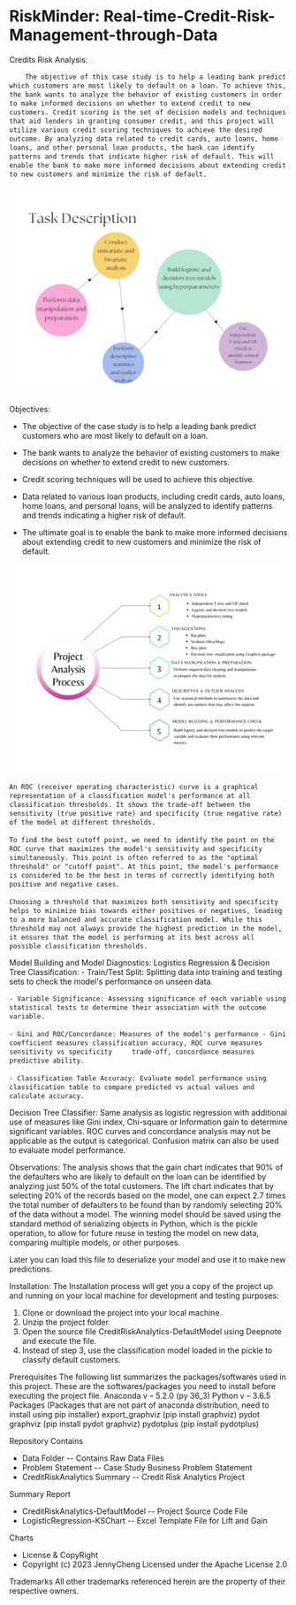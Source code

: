 # RiskMinder: Real-time-Credit-Risk-Management-through-Data

Credits Risk Analysis: 

        The objective of this case study is to help a leading bank predict which customers are most likely to default on a loan. To achieve this, the bank wants to analyze the behavior of existing customers in order to make informed decisions on whether to extend credit to new customers. Credit scoring is the set of decision models and techniques that aid lenders in granting consumer credit, and this project will utilize various credit scoring techniques to achieve the desired outcome. By analyzing data related to credit cards, auto loans, home loans, and other personal loan products, the bank can identify patterns and trends that indicate higher risk of default. This will enable the bank to make more informed decisions about extending credit to new customers and minimize the risk of default.

![Task Description](2.png)

Objectives:
- The objective of the case study is to help a leading bank predict customers who are most likely to default on a loan.

- The bank wants to analyze the behavior of existing customers to make decisions on whether to extend credit to new customers.

- Credit scoring techniques will be used to achieve this objective.

- Data related to various loan products, including credit cards, auto loans, home loans, and personal loans, will be analyzed to identify patterns and trends indicating a higher risk of default.

- The ultimate goal is to enable the bank to make more informed decisions about extending credit to new customers and minimize the risk of default.

![Analysis Process](1.png)

    An ROC (receiver operating characteristic) curve is a graphical representation of a classification model's performance at all classification thresholds. It shows the trade-off between the sensitivity (true positive rate) and specificity (true negative rate) of the model at different thresholds.

    To find the best cutoff point, we need to identify the point on the ROC curve that maximizes the model's sensitivity and specificity simultaneously. This point is often referred to as the "optimal threshold" or "cutoff point". At this point, the model's performance is considered to be the best in terms of correctly identifying both positive and negative cases.

    Choosing a threshold that maximizes both sensitivity and specificity helps to minimize bias towards either positives or negatives, leading to a more balanced and accurate classification model. While this threshold may not always provide the highest prediction in the model, it ensures that the model is performing at its best across all possible classification thresholds.

Model Building and Model Diagnostics:
    Logistics Regression & Decision Tree Classification:
    - Train/Test Split: Splitting data into training and testing sets to check the model's performance on unseen data.

    - Variable Significance: Assessing significance of each variable using statistical tests to determine their association with the outcome variable.

    - Gini and ROC/Concordance: Measures of the model's performance - Gini coefficient measures classification accuracy, ROC curve measures sensitivity vs specificity     trade-off, concordance measures predictive ability.

    - Classification Table Accuracy: Evaluate model performance using classification table to compare predicted vs actual values and calculate accuracy.

Decision Tree Classifier: Same analysis as logistic regression with additional use of measures like Gini index, Chi-square or Information gain to determine significant variables. ROC curves and concordance analysis may not be applicable as the output is categorical. Confusion matrix can also be used to evaluate model performance.


Observations: 
The analysis shows that the gain chart indicates that 90% of the defaulters who are likely to default on the loan can be identified by analyzing just 50% of the total customers. The lift chart indicates that by selecting 20% of the records based on the model, one can expect 2.7 times the total number of defaulters to be found than by randomly selecting 20% of the data without a model. The winning model should be saved using the standard method of serializing objects in Python, which is the pickle operation, to allow for future reuse in testing the model on new data, comparing multiple models, or other purposes.

Later you can load this file to deserialize your model and use it to make new predictions.


Installation:
    The Installation process will get you a copy of the project up and running on your local machine for development and testing purposes:
  1. Clone or download the project into your local machine.
  2. Unzip the project folder.
  3. Open the source file CreditRiskAnalytics-DefaultModel using Deepnote and execute the file.
  4. Instead of step 3, use the classification model loaded in the pickle to classify default customers.

Prerequisites
The following list summarizes the packages/softwares used in this project. These are the softwares/packages you need to install before executing the project file.
   Anaconda v – 5.2.0 (py 36_3)
   Python v – 3.6.5
   Packages (Packages that are not part of anaconda distribution, need to install using pip installer)
   export_graphviz (pip install graphviz)
   pydot graphviz (pip install pydot graphviz)
   pydotplus (pip install pydotplus)

Repository Contains
 - Data Folder -- Contains Raw Data Files
 - Problem Statement -- Case Study Business Problem Statement
 - CreditRiskAnalytics Summary -- Credit Risk Analytics Project 

Summary Report
 - CreditRiskAnalytics-DefaultModel -- Project Source Code File
 - LogisticRegression-KSChart -- Excel Template File for Lift and Gain 

Charts
 - License & CopyRight
 - Copyright (c) 2023 JennyCheng Licensed under the Apache License 2.0

Trademarks
All other trademarks referenced herein are the property of their respective owners.
